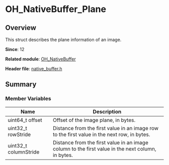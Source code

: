 # OH_NativeBuffer_Plane
<!--Kit: ArkGraphics 2D-->
<!--Subsystem: Graphics-->
<!--Owner: @Felix-fangyang; @li_hui180; @dingpy-->
<!--Designer: @conan13234-->
<!--Tester: @nobuggers-->
<!--Adviser: @ge-yafang-->
## Overview

This struct describes the plane information of an image.

**Since**: 12

**Related module**: [OH_NativeBuffer](capi-oh-nativebuffer.md)

**Header file**: [native_buffer.h](capi-native-buffer-h.md)

## Summary

### Member Variables

| Name                 | Description                                                      |
| --------------------- | ---------------------------------------------------------- |
| uint64_t offset       | Offset of the image plane, in bytes.                            |
| uint32_t rowStride    | Distance from the first value in an image row to the first value in the next row, in bytes.|
| uint32_t columnStride | Distance from the first value in an image column to the first value in the next column, in bytes.|
